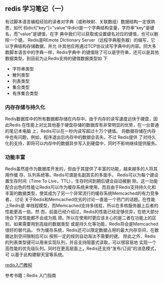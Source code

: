 ## redis 学习笔记（一）

有过脚本语言编程经验的读者对字典（或称映射、关联数组）数据结构一定很熟悉，如代
码dict["key"]="value"中dict是一个字典结构变量，字符串"key"是键名，而"value"是键值，在字
典中我们可以获取或设置键名对应的键值，也可以删除一个键。
Redis是REmote DIctionary Server（远程字典服务器）的缩写，它以字典结构存储数据，并允
许其他应用通过TCP协议读写字典中的内容。同大多数脚本语言中的字典一样，Redis字典中
的键值除了可以是字符串，还可以是其他数据类型。到目前为止Redis支持的键值数据类型如
下

- 字符串类型
- 散列类型
- 列表类型
- 集合类型
- 有序集合类型

###  内存存储与持久化

Redis数据库中的所有数据都存储在内存中。由于内存的读写速度远快于硬盘，因此Redis
在性能上对比其他基于硬盘存储的数据库有非常明显的优势，在一台普通的笔记本电脑
上，Redis可以在一秒内读写超过十万个键值。
将数据存储在内存中也有问题，例如，程序退出后内存中的数据会丢失。不过 Redis提供
了对持久化的支持，即将可以内存中的数据异步写入到硬盘中，同时不影响继续提供服务。

### 功能丰富

Redis虽然是作为数据库开发的，但由于其提供了丰富的功能，越来越多的人将其用作缓
存、队列系统等。Redis可谓是名副其实的多面手。
Redis可以为每个键设置生存时间（Time To Live，TTL），生存时间到期后键会自动被删
除。这一功能配合出色的性能让Redis可以作为缓存系统来使用，而且由于Redis支持持久化和
丰富的数据类型，使其成为了另一个非常流行的缓存系统Memcached的有力竞争者。
讨论 关于Redis和Memcached优劣的讨论一直是一个热门的话题。在性能上Redis是
单线程模型，而Memcached支持多线程，所以在多核服务器上后者的性能更高一些。然
而，前面已经介绍过，Redis的性能已经足够优异，在绝大部分场合下其性能都不会成为瓶
颈。所以在使用时更应该关心的是二者在功能上的区别，如果需要用到高级的数据类型
或是持久化等功能，Redis将会是Memcached很好的替代品。
作为缓存系统，Redis还可以限定数据占用的最大内存空间，在数据达到空间限制后可以
按照一定的规则自动淘汰不需要的键。
除此之外，Redis的列表类型键可以用来实现队列，并且支持阻塞式读取，可以很容易地
实现一个高性能的优先级队列。同时在更高层面上，Redis还支持“发布/订阅”的消息模式，可
以基于此构建聊天室等系统。

[redis入门教程](http://www.runoob.com/redis/redis-strings.html)

参考书籍：Redis 入门指南







